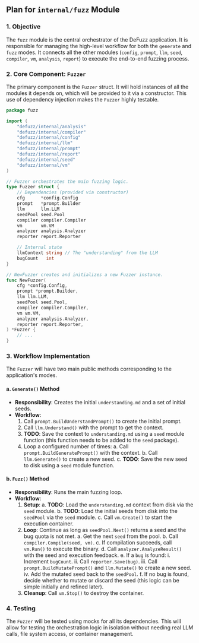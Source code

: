 ## Plan for `internal/fuzz` Module

### 1. Objective

The `fuzz` module is the central orchestrator of the DeFuzz application. It is responsible for managing the high-level workflow for both the `generate` and `fuzz` modes. It connects all the other modules (`config`, `prompt`, `llm`, `seed`, `compiler`, `vm`, `analysis`, `report`) to execute the end-to-end fuzzing process.

### 2. Core Component: `Fuzzer`

The primary component is the `Fuzzer` struct. It will hold instances of all the modules it depends on, which will be provided to it via a constructor. This use of dependency injection makes the `Fuzzer` highly testable.

```go
package fuzz

import (
    "defuzz/internal/analysis"
    "defuzz/internal/compiler"
    "defuzz/internal/config"
    "defuzz/internal/llm"
    "defuzz/internal/prompt"
    "defuzz/internal/report"
    "defuzz/internal/seed"
    "defuzz/internal/vm"
)

// Fuzzer orchestrates the main fuzzing logic.
type Fuzzer struct {
    // Dependencies (provided via constructor)
    cfg      *config.Config
    prompt   *prompt.Builder
    llm      llm.LLM
    seedPool seed.Pool
    compiler compiler.Compiler
    vm       vm.VM
    analyzer analysis.Analyzer
    reporter report.Reporter

    // Internal state
    llmContext string // The "understanding" from the LLM
    bugCount   int
}

// NewFuzzer creates and initializes a new Fuzzer instance.
func NewFuzzer(
    cfg *config.Config,
    prompt *prompt.Builder,
    llm llm.LLM,
    seedPool seed.Pool,
    compiler compiler.Compiler,
    vm vm.VM,
    analyzer analysis.Analyzer,
    reporter report.Reporter,
) *Fuzzer {
    // ...
}
```

### 3. Workflow Implementation

The `Fuzzer` will have two main public methods corresponding to the application's modes.

#### a. `Generate()` Method

-   **Responsibility**: Creates the initial `understanding.md` and a set of initial seeds.
-   **Workflow**:
    1.  Call `prompt.BuildUnderstandPrompt()` to create the initial prompt.
    2.  Call `llm.Understand()` with the prompt to get the context.
    3.  **TODO**: Save the context to `understanding.md` using a `seed` module function (this function needs to be added to the `seed` package).
    4.  Loop a configured number of times:
        a. Call `prompt.BuildGeneratePrompt()` with the context.
        b. Call `llm.Generate()` to create a new seed.
        c. **TODO**: Save the new seed to disk using a `seed` module function.

#### b. `Fuzz()` Method

-   **Responsibility**: Runs the main fuzzing loop.
-   **Workflow**:
    1.  **Setup**:
        a. **TODO**: Load the `understanding.md` context from disk via the `seed` module.
        b. **TODO**: Load the initial seeds from disk into the `seedPool` via the `seed` module.
        c. Call `vm.Create()` to start the execution container.
    2.  **Loop**: Continue as long as `seedPool.Next()` returns a seed and the bug quota is not met.
        a. Get the next `seed` from the pool.
        b. Call `compiler.Compile(seed, vm)`.
        c. If compilation succeeds, call `vm.Run()` to execute the binary.
        d. Call `analyzer.AnalyzeResult()` with the seed and execution feedback.
        e. If a `bug` is found:
            i. Increment `bugCount`.
            ii. Call `reporter.Save(bug)`.
            iii. Call `prompt.BuildMutatePrompt()` and `llm.Mutate()` to create a new seed.
            iv. Add the mutated seed back to the `seedPool`.
        f. If no bug is found, decide whether to mutate or discard the seed (this logic can be simple initially and refined later).
    3.  **Cleanup**: Call `vm.Stop()` to destroy the container.

### 4. Testing

The `Fuzzer` will be tested using mocks for all its dependencies. This will allow for testing the orchestration logic in isolation without needing real LLM calls, file system access, or container management.
